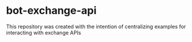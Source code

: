 # bot-exchange-api
This repository was created with the intention of centralizing examples for interacting with exchange APIs
